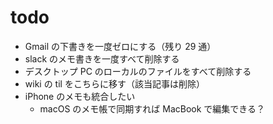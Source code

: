 # todo

- Gmail の下書きを一度ゼロにする（残り 29 通）
- slack のメモ書きを一度すべて削除する
- デスクトップ PC のローカルのファイルをすべて削除する
- wiki の til をこちらに移す（該当記事は削除）
- iPhone のメモも統合したい
  - macOS のメモ帳で同期すれば MacBook で編集できる？
